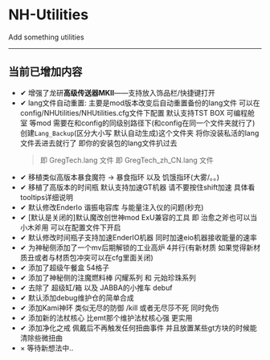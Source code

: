 # NH-Utilities
 Add something utilities

---
## 当前已增加内容
  - ✔ 增强了龙研**高级传送器MKII**——支持放入饰品栏/快捷键打开
  - ✔ lang文件自动重置: 主要是mod版本改变后自动重置备份的lang文件
    可以在config/NHUtilities/NHUtilities.cfg文件下配置
    默认支持TST BOX 可编程舱室 等mod
    需要在和config的同级别路径下(和config在同一个文件夹就行了)
    创建`Lang_Backup`(区分大小写 默认自动生成)这个文件夹
    将你没装私活的lang文件丢进去就行了
    即你的安装包的lang文件扒过去
    > 即 GregTech.lang 文件
    > 即 GregTech_zh_CN.lang 文件
  - ✔ 移植类似高版本暴食魔符 -> 暴食指环 以及 饥饿指环(大雾/。。)
  - ✔ 移植了高版本的时间瓶 默认支持加速GT机器 请不要按住shift加速 具体看tooltips详细说明
  - ✔ 默认修改EnderIo 谐振电容库 与能量注入仪的问题(秒充)
  - ✔ [默认是关闭的]默认魔改创世神mod ExU兼容的工具 即 治愈之斧也可以当小木斧用 可以在配置文件下开启
  - ✔ 默认修改时间瓶子支持加速EnderIO机器 同时加速eio机器接收能量的速率
  - ✔ 为神秘侧添加了一个mv后期解锁的工业高炉 4并行(有新材质 如果觉得新材质丑或者与材质包冲突可以在cfg里面关闭)
  - ✔ 添加了超级午餐盒 54格子
  - ✔ 添加了神秘侧的注魔燃料棒 闪耀系列 和 元始珍珠系列
  - ✔ 去除了 超级缸/箱 以及 JABBA的小推车 debuf
  - ✔ 默认添加debug维护仓的简单合成
  - ✔ 添加Kami神环 类似无尽的防御 /kill 或者无尽莎不死 同时免伤
  - ✔ 添加新的法杖核心 比emt那个维护法杖核心强 更实用
  - ✔ 添加净化之戒 佩戴后不再触发任何扭曲事件 并且放置某些gt方块的时候能清除些微扭曲
  - × 等待新想法中..



